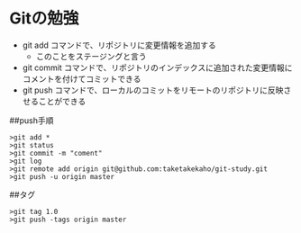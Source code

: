 # Gitの勉強
- git add コマンドで、リポジトリに変更情報を追加する
    - このことをステージングと言う
- git commit コマンドで、リポジトリのインデックスに追加された変更情報にコメントを付けてコミットできる
- git push コマンドで、ローカルのコミットをリモートのリポジトリに反映させることができる

##push手順

```
>git add *
>git status
>git commit -m "coment"
>git log
>git remote add origin git@github.com:taketakekaho/git-study.git
>git push -u origin master
```

##タグ

```
>git tag 1.0
>git push -tags origin master
```

